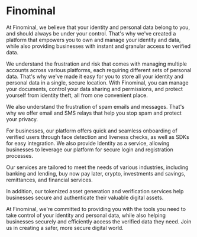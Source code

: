 # Finominal

At Finominal, we believe that your identity and personal data belong to you, and should always be under your control. That's why we've created a platform that empowers you to own and manage your identity and data, while also providing businesses with instant and granular access to verified data.

We understand the frustration and risk that comes with managing multiple accounts across various platforms, each requiring different sets of personal data. That's why we've made it easy for you to store all your identity and personal data in a single, secure location. With Finominal, you can manage your documents, control your data sharing and permissions, and protect yourself from identity theft, all from one convenient place.

We also understand the frustration of spam emails and messages. That's why we offer email and SMS relays that help you stop spam and protect your privacy.

For businesses, our platform offers quick and seamless onboarding of verified users through face detection and liveness checks, as well as SDKs for easy integration. We also provide Identity as a service, allowing businesses to leverage our platform for secure login and registration processes.

Our services are tailored to meet the needs of various industries, including banking and lending, buy now pay later, crypto, investments and savings, remittances, and financial services.

In addition, our tokenized asset generation and verification services help businesses secure and authenticate their valuable digital assets.

At Finominal, we're committed to providing you with the tools you need to take control of your identity and personal data, while also helping businesses securely and efficiently access the verified data they need. Join us in creating a safer, more secure digital world.


